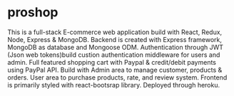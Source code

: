 # proshop
This is a full-stack E-commerce web application build with React, Redux, Node, Express & MongoDB. Backend is created with Express framework, MongoDB as database and Mongoose ODM. Authentication through JWT (Json web tokens)build custion authentication middleware for users and admin. Full featured shopping cart with Paypal & credit/debit payments using PayPal API. Build with Admin area to manage customer, products & orders. User area to purchase products, rate, and review system. Frontend is primarily styled with react-bootsrap library. Deployed through heroku.
